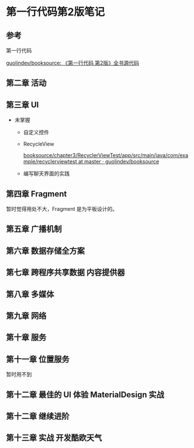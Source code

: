 # 第一行代码第2版笔记

## 参考

第一行代码

[guolindev/booksource: 《第一行代码 第2版》全书源代码](https://github.com/guolindev/booksource)

## 第二章 活动

## 第三章 UI

- 未掌握
  - 自定义控件

  - RecycleView

    [booksource/chapter3/RecyclerViewTest/app/src/main/java/com/example/recyclerviewtest at master · guolindev/booksource](https://github.com/guolindev/booksource/tree/master/chapter3/RecyclerViewTest/app/src/main/java/com/example/recyclerviewtest)

  - 编写聊天界面的实践

## 第四章 Fragment

暂时觉得用处不大，Fragment 是为平板设计的。

## 第五章 广播机制

## 第六章 数据存储全方案

## 第七章 跨程序共享数据 内容提供器

## 第八章 多媒体

## 第九章 网络

## 第十章 服务

## 第十一章 位置服务

暂时用不到

## 第十二章 最佳的 UI 体验 MaterialDesign 实战

## 第十二章 继续进阶

## 第十三章 实战 开发酷欧天气